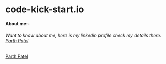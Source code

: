 # code-kick-start.io
<h4> About me:- <h4>
<h6> Want to know about me, here is my linkedin profile check my details there. <div class="badge-base LI-profile-badge" data-locale="en_US" data-size="medium" data-theme="dark" data-type="HORIZONTAL" data-vanity="parth-patel-75ba6232b" data-version="v1"><a class="badge-base__link LI-simple-link" href="https://in.linkedin.com/in/parth-patel-75ba6232b?trk=profile-badge" target="_blank">Parth Patel</a></div> </h6>
<html>
<body>
       <a class="badge-base__link LI-simple-link" href="https://in.linkedin.com/in/parth-patel-75ba6232b?trk=profile-badge" target="_blank">Parth Patel</a> 
</body>
</html>